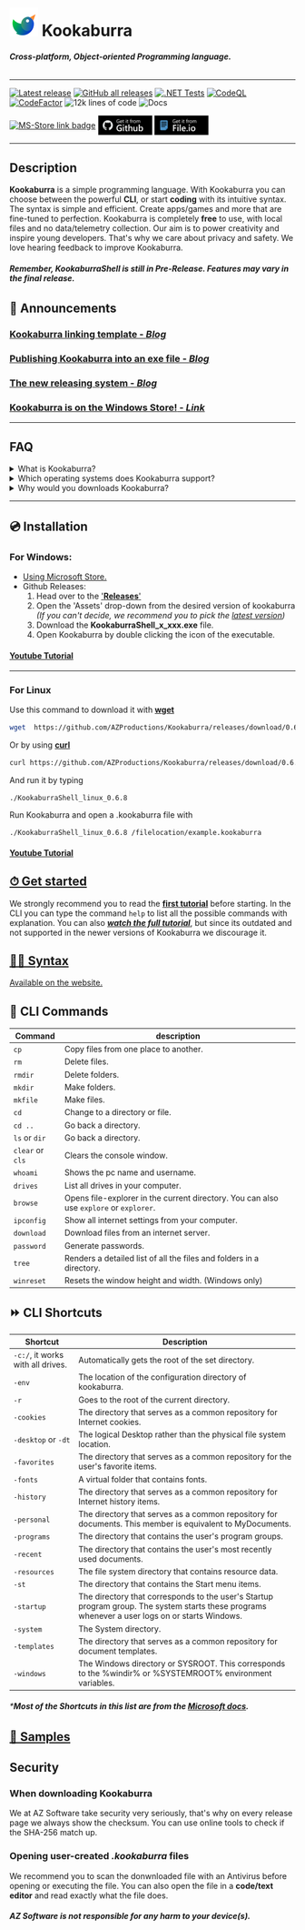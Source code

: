 ![Logo](https://raw.githubusercontent.com/AZProductions/Kookaburra/main/.github/icons/cover_art.png) **Kookaburra**
=======
###### ***Cross-platform, Object-oriented Programming language.***
----
[![Latest release](https://img.shields.io/github/v/release/azproductions/kookaburra?include_prereleases)](https://github.com/AZProductions/Kookaburra/releases)
[![GitHub all releases](https://img.shields.io/github/downloads/azproductions/kookaburra/total)](https://github.com/AZProductions/Kookaburra/releases)
[![.NET Tests](https://github.com/AZProductions/Kookaburra/actions/workflows/dotnet.yml/badge.svg?branch=main)](https://github.com/AZProductions/Kookaburra/actions/workflows/dotnet.yml)
[![CodeQL](https://github.com/AZProductions/Kookaburra/actions/workflows/codeql-analysis.yml/badge.svg)](https://github.com/AZProductions/Kookaburra/actions/workflows/codeql-analysis.yml)
[![CodeFactor](https://www.codefactor.io/repository/github/azproductions/kookaburra/badge)](https://www.codefactor.io/repository/github/azproductions/kookaburra)
![12k lines of code](https://img.shields.io/badge/total%20lines-13k-blue)  <!---This badge can be replaced with https://img.shields.io/tokei/lines/github/azproductions/kookaburra to get the live data. Since its requesting it from an API, we decided to make it static and change it regularly.-->
![Docs](https://img.shields.io/badge/Docs-13%25-orange)

<a href='//www.microsoft.com/store/apps/9pcq0dhdtzpm?cid=storebadge&ocid=badge'><img src='https://developer.microsoft.com/store/badges/images/English_get-it-from-MS.png' alt='MS-Store link badge' style="vertical-align:middle" center width="96" height="35"/></a>
<a href='https://github.com/AZProductions/Kookaburra/releases'><img src='https://raw.githubusercontent.com/AZProductions/Kookaburra/main/docs-img/badge.png' alt='Github link badge' style="vertical-align:middle" center width="96" height="35"/></a>
<a href='https://azproductions.github.io/Kookaburra/404.html'><img src='https://raw.githubusercontent.com/AZProductions/Kookaburra/main/docs-img/badge2.png' alt='Mirror link badge' style="vertical-align:middle" center width="96" height="35"/></a>

----

## Description
**Kookaburra** is a simple programming language. With Kookaburra you can choose between the powerful **CLI**, or start **coding** with its intuitive syntax. The syntax is simple and efficient. Create apps/games and more that are fine-tuned to perfection. Kookaburra is completely **free** to use, with local files and no data/telemetry collection. Our aim is to power creativity and inspire young developers. That's why we care about privacy and safety. We love hearing feedback to improve Kookaburra.
 
###### ***Remember, KookaburraShell is still in Pre-Release. Features may vary in the final release.***

## 📣 Announcements
### [Kookaburra linking template - ***Blog***](https://github.com/AZProductions/Kookaburra/blob/main/resources/blogs/Linking_templates.md)
### [Publishing Kookaburra into an exe file - ***Blog***](https://github.com/AZProductions/Kookaburra/blob/main/resources/blogs/Publishing_Kookaburra.md)
### [The new releasing system - ***Blog***](https://github.com/AZProductions/Kookaburra/blob/main/resources/blogs/Kookaburra_releasing_strategy.md)
### [**Kookaburra is on the Windows Store!** - ***Link***](https://www.microsoft.com/store/apps/9pcq0dhdtzpm)

----

## FAQ
<details>
 <summary>What is Kookaburra?</summary>
 
 **Kookaburra** is a simple programming language. With Kookaburra you can choose between the powerful **CLI**, or start **coding** with its intuitive syntax. The syntax is simple and efficient. Kookaburra is completely **free** to use, with local files and no data/telemetry collection.
 
</details>

<details>
 <summary>Which operating systems does Kookaburra support?</summary>

 
   OS                                    | Version                 | Architectures   |
   --------------------------------------|-------------------------|-----------------|
   Windows 7 | 7 SP1(**\***), 8.1      | x64, x86 |
   Windows 10 | Version 1607+           | x64, x86, Arm64 |
   Windows Server      | 2012+                | x64, x86 |
   Alpine Linux                | 3.11+                 | x64, Arm64        |	
   CentOS                      | 7+                    | x64               |	
   Debian                      | 9+                    | x64, Arm32, Arm64 |	
   Fedora                      | 33+                   | x64               |	
   Linux Mint              | 18+                   | x64               |
   openSUSE                  | 15+                   | x64               |
   Red Hat Enterprise Linux      | 7+                    | x64               |	
   SUSE Enterprise Linux (SLES)  | 12 SP2+               | x64               |
   Ubuntu                      | 21.04, 20.04, 18.04, 16.04  | x64, Arm32, Arm64 |
</details>



<details>
  <summary>Why would you downloads Kookaburra?</summary>
 
 Kookaburra is a simple programming language, so just give it a try. It's compleatly free and open-source. It also doesn't change values in the registery in Windows. It simply creates a folder in the **AppData Roaming** folder. You can have a look in the folder by pressing <kbd>win</kbd> + <kbd>R</kbd> and typing **'%appdata%/kookaburra'**. Press *enter*, file explorer will appear with the folder open.
</details>

----

## 💿 Installation
### For Windows:
 - [Using Microsoft Store.](https://www.microsoft.com/store/apps/9pcq0dhdtzpm)
 - Github Releases:
   1. Head over to the ['**Releases**'](https://github.com/AZProductions/Kookaburra/releases)
   2. Open the 'Assets' drop-down from the desired version of kookaburra *(If you can't decide, we recommend you to pick the [latest version](https://github.com/AZProductions/Kookaburra/releases/latest))*
   3. Download the **KookaburraShell_x_xxx.exe** file.
   4. Open Kookaburra by double clicking the icon of the executable.

#### [**Youtube Tutorial**](https://www.youtube.com/watch?v=Dr1xe4JFh78)
-----

### For Linux
Use this command to download it with [**wget**](http://www.gnu.org/software/wget/)
```bash
wget  https://github.com/AZProductions/Kookaburra/releases/download/0.6.8/KookaburraShell_linux_0.6.8
```
Or by using [**curl**](https://curl.se/)
```bash
curl https://github.com/AZProductions/Kookaburra/releases/download/0.6.8/KookaburraShell_linux_0.6.8
```
And run it by typing
```
./KookaburraShell_linux_0.6.8
```
Run Kookaburra and open a .kookaburra file with
```
./KookaburraShell_linux_0.6.8 /filelocation/example.kookaburra
```
#### [**Youtube Tutorial**](https://www.youtube.com/watch?v=cvjH8pmiKDk)


## [⏱ Get started](https://azproductions.github.io/Kookaburra/tutorials/creating%20your%20first%20program/)
We strongly recommend you to read the [**first tutorial**](https://azproductions.github.io/Kookaburra/tutorials/creating%20your%20first%20program/) before starting. In the CLI you can type the command ```help``` to list all the possible commands with explanation. You can also [***watch the full tutorial***](https://www.youtube.com/watch?v=ou1rCcN5wEQ), but since its outdated and not supported in the newer versions of Kookaburra we discourage it.

## [👩‍💻 Syntax](https://azproductions.github.io/Kookaburra/syntax/)
[Available on the website.](https://azproductions.github.io/Kookaburra/syntax/)

## 📒 CLI Commands
| Command | description                      |
| ---- | -----------|
|	```cp``` | Copy files from one place to another.	|
|	```rm``` | Delete files.	                        |
|	```rmdir``` | Delete folders. 	                  |
|	```mkdir``` | Make folders. 	                    |
|	```mkfile``` | Make files. 	|
|	```cd``` | Change to a directory or file. 	|
|	```cd ..``` | Go back a directory. 	|
|	```ls``` or ```dir``` | Go back a directory. 	|
|	```clear``` or ```cls``` | Clears the console window. 	|
|	```whoami``` | Shows the pc name and username. 	|
|	```drives``` | List all drives in your computer. 	|
|	```browse``` | Opens file-explorer in the current directory. You can also use ```explore``` or ```explorer```. 	|
|	```ipconfig``` | Show all internet settings from your computer. 	|
|	```download``` | Download files from an internet server. 	|
|	```password``` | Generate passwords. 	|
|	```tree``` | Renders a detailed list of all the files and folders in a directory. 	|
|	```winreset``` | Resets the window height and width. (Windows only) 	|

## ⏩ CLI Shortcuts
| Shortcut | Description |
|--------------------	|	--------------------	|
|    ```-c:/```, it works with all drives. | Automatically gets the root of the set directory. |
|    ```-env``` | The location of the configuration directory of kookaburra. |
|    ```-r```    | Goes to the root of the current directory. |
|	```-cookies```	|	The directory that serves as a common repository for Internet cookies.	|
|	```-desktop``` or ```-dt```	|	The logical Desktop rather than the physical file system location.	|
|	```-favorites```	|	The directory that serves as a common repository for the user's favorite items.	|
|	```-fonts```	|	A virtual folder that contains fonts.	|
|	```-history```	|	The directory that serves as a common repository for Internet history items.	|
|	```-personal```	|	The directory that serves as a common repository for documents. This member is equivalent to MyDocuments.	|
|	```-programs```	|	The directory that contains the user's program groups.	|
|	```-recent```	|	The directory that contains the user's most recently used documents.	|
|	```-resources```	|	The file system directory that contains resource data.	|
|	```-st```	|	The directory that contains the Start menu items.	|
|	```-startup```	|	The directory that corresponds to the user's Startup program group. The system starts these programs whenever a user logs on or starts Windows.	|
|	```-system```	|	The System directory.	|
|	```-templates```	|	The directory that serves as a common repository for document templates.	|
|	```-windows```	|	The Windows directory or SYSROOT. This corresponds to the %windir% or %SYSTEMROOT% environment variables.	|
###### ***Most of the Shortcuts in this list are from the [Microsoft docs](https://docs.microsoft.com/en-us/dotnet/api/system.environment.specialfolder?view=net-5.0#fields).**


## [📐 Samples](https://github.com/AZProductions/Kookaburra/tree/main/snippets)

## Security
### **When downloading Kookaburra**
We at AZ Software take security very seriously, that's why on every release page we always show the checksum. You can use online tools to check if the SHA-256 match up.

### **Opening user-created *.kookaburra* files**
We recommend you to scan the donwnloaded file with an Antivirus before opening or executing the file.
You can also open the file in a **code/text editor** and read exactly what the file does.

##### ***AZ Software is not responsible for any harm to your device(s).***
